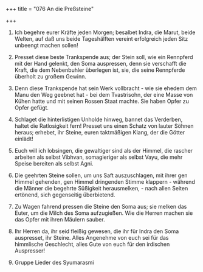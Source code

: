 +++
title = "076 An die Preßsteine"

+++


1.	Ich begehre eurer Kräfte jeden Morgen; besalbet Indra, die Marut, beide Welten, auf daß uns beide Tageshälften vereint erfolgreich jeden Sitz unbeengt machen sollen!
2.	Presset diese beste Trankspende aus; der Stein soll, wie ein Rennpferd mit der Hand gelenkt, den Soma auspressen, denn sie verschafft die Kraft, die dem Nebenbuhler überlegen ist, sie, die seine Rennpferde überholt zu großem Gewinn.
3.	Denn diese Trankspende hat sein Werk vollbracht - wie sie ehedem dem Manu den Weg geebnet hat - bei dem Tvastrisohn, der eine Masse von Kühen hatte und mit seinen Rossen Staat machte. Sie haben Opfer zu Opfer gefügt.
4.	Schlaget die hinterlistigen Unholde hinweg, bannet das Verderben, haltet die Ratlosigkeit fern! Presset uns einen Schatz von lauter Söhnen heraus; erhebet, ihr Steine, euren taktmäßigen Klang, der die Götter einlädt!
5.	Euch will ich lobsingen, die gewaltiger sind als der Himmel, die rascher arbeiten als selbst Vibhvan, somagieriger als selbst Vayu, die mehr Speise bereiten als selbst Agni.
6.	Die geehrten Steine sollen, um uns Saft auszuschlagen, mit ihrer gen Himmel gehenden, gen Himmel dringenden Stimme klappern - während die Männer die begehrte Süßigkeit herausmelken, - nach allen Seiten ertönend, sich gegenseitig überbietend.
7.	Zu Wagen fahrend pressen die Steine den Soma aus; sie melken das Euter, um die Milch des Soma aufzugießen. Wie die Herren machen sie das Opfer mit ihren Mäulern sauber.
8.	Ihr Herren da, ihr seid fleißig gewesen, die ihr für Indra den Soma auspresset, ihr Steine. Alles Angenehme von euch sei für das himmlische Geschlecht, alles Gute von euch für den irdischen Auspresser!







22. Gruppe        Lieder des Syumarasmi

